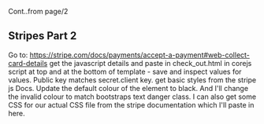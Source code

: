 Cont..from page/2
## Stripes Part 2
Go to:
    https://stripe.com/docs/payments/accept-a-payment#web-collect-card-details
    get the javascript details and paste in check_out.html in corejs script at top and at the bottom of template - 
    save and inspect values for values. Public key matches secret.client key. 
    get basic styles from the stripe js Docs.  Update the default colour of the element to black.
    And I'll change the invalid colour to match bootstraps text danger class.
    I can also get some CSS for our actual CSS file from the stripe documentation
    which I'll paste in here.

    
